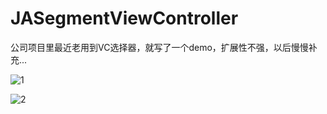 # JASegmentViewController

 公司项目里最近老用到VC选择器，就写了一个demo，扩展性不强，以后慢慢补充...

![1](JASegmentViewController/JASegmentViewController.gif)


![2](JASegmentViewController/JASegmentViewController2.gif)



